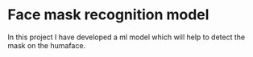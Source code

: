 # Face mask recognition model

In this project I have developed a ml model which will help to detect the mask on the humaface.
